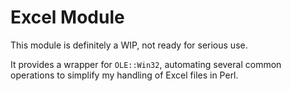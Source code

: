 # Excel Module

This module is definitely a WIP, not ready for serious use.

It provides a wrapper for `OLE::Win32`, automating several common operations to simplify my handling of Excel files in Perl.
